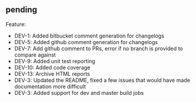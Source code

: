 ## pending

Feature:
  * DEV-1: Added bitbucket comment generation for changelogs
  * DEV-5: Added github comment generation for changelogs
  * DEV-7: Add github comment to PRs, error if no branch is provided to compare against
  * DEV-9: Added unit test reporting
  * DEV-10: Added code coverage
  * DEV-13: Archive HTML reports
  * DEV-3: Updated the README, fixed a few issues that would have made documentation more difficult
  * DEV-3: Added support for dev and master build jobs
